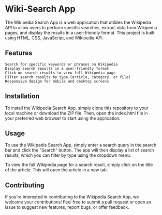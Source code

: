 # Wiki-Search App

The Wikipedia Search App is a web application that utilizes the Wikipedia API to allow users to perform specific searches, extract data from Wikipedia pages, and display the results in a user-friendly format. This project is built using HTML, CSS, JavaScript, and Wikipedia API.

## Features

    Search for specific keywords or phrases on Wikipedia
    Display search results in a user-friendly format
    Click on search results to view full Wikipedia page
    Filter search results by type (article, category, or file)
    Responsive design for mobile and desktop screens

## Installation

To install the Wikipedia Search App, simply clone this repository to your local machine or download the ZIP file. Then, open the index.html file in your preferred web browser to start using the application.

## Usage

To use the Wikipedia Search App, simply enter a search query in the search bar and click the "Search" button. The app will then display a list of search results, which you can filter by type using the dropdown menu.

To view the full Wikipedia page for a search result, simply click on the title of the article. This will open the article in a new tab.

## Contributing

If you're interested in contributing to the Wikipedia Search App, we welcome your contributions! Feel free to submit a pull request or open an issue to suggest new features, report bugs, or offer feedback.
